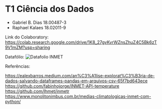 # T1 Ciência dos Dados
*   Gabriel B. Dias		18.00487-3
*   Raphael Kalaes		18.02011-9


Link do Colaboratory: https://colab.research.google.com/drive/1K8_27gvKvrWZnsZhuZ4C5Bk6zT9V1mZM?usp=sharing

Datafólio:
![Datafolio INMET](https://github.com/GabrielBDias77/cienciadosdados/assets/79618686/5d8e314f-448d-4bd0-bc2a-043a2ae01322)

Referências:

https://ealexbarros.medium.com/an%C3%A1lise-explorat%C3%B3ria-de-dados-salvando-dataframes-pandas-em-arquivos-csv-65f7bd643ece
https://github.com/fabinhojorge/INMET-API-temperature
https://github.com/lhmet/inmetr
https://www.monolitonimbus.com.br/medias-climatologicas-inmet-com-python/
